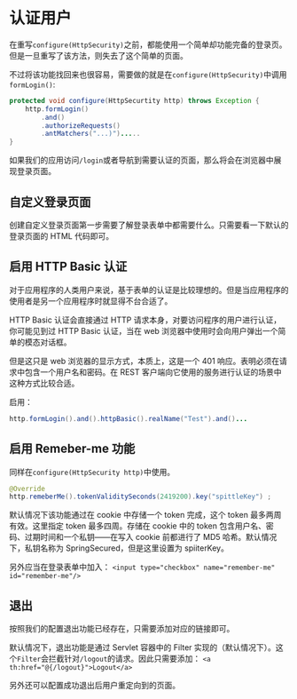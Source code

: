 # 认证用户

在重写`configure(HttpSecurity)`之前，都能使用一个简单却功能完备的登录页。但是一旦重写了该方法，则失去了这个简单的页面。

不过将该功能找回来也很容易，需要做的就是在`configure(HttpSecurity)`中调用`formLogin()`:
```java
protected void configure(HttpSecurtity http) throws Exception {
    http.formLogin()
        .and()
        .authorizeRequests()
        .antMatchers("...)").....
}
```

如果我们的应用访问`/login`或者导航到需要认证的页面，那么将会在浏览器中展现登录页面。

## 自定义登录页面

创建自定义登录页面第一步需要了解登录表单中都需要什么。只需要看一下默认的登录页面的 HTML 代码即可。

## 启用 HTTP Basic 认证

对于应用程序的人类用户来说，基于表单的认证是比较理想的。但是当应用程序的使用者是另一个应用程序时就显得不台合适了。

HTTP Basic 认证会直接通过 HTTP 请求本身，对要访问程序的用户进行认证，你可能见到过 HTTP Basic 认证，当在 web 浏览器中使用时会向用户弹出一个简单的模态对话框。

但是这只是 web 浏览器的显示方式，本质上，这是一个 401 响应。表明必须在请求中包含一个用户名和密码。在 REST 客户端向它使用的服务进行认证的场景中这种方式比较合适。

启用：
```java
http.formLogin().and().httpBasic().realName("Test").and()...
```

## 启用 Remeber-me 功能

同样在`configure(HttpSecurity http)`中使用。
```java
@Override
http.remeberMe().tokenValiditySeconds(2419200).key("spittleKey") ;
```
默认情况下该功能通过在 cookie 中存储一个 token 完成，这个 token 最多两周有效。这里指定 token 最多四周。存储在 cookie 中的 token 包含用户名、密码、过期时间和一个私钥——在写入 cookie 前都进行了 MD5 哈希。默认情况下，私钥名称为 SpringSecured，但是这里设置为 spiiterKey。

另外应当在登录表单中加入：
`<input type="checkbox" name="remember-me" id="remember-me"/>`

## 退出

按照我们的配置退出功能已经存在，只需要添加对应的链接即可。

默认情况下，退出功能是通过 Servlet 容器中的 Filter 实现的（默认情况下）。这个`Filter`会拦截针对`/logout`的请求。因此只需要添加：
`<a th:href="@{/logout}">Logout</a>`

另外还可以配置成功退出后用户重定向到的页面。

